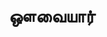 ---
title: ஔவையார்
thumbnail: 'https://alchetron.com/cdn/avvaiyar-c30616f1-99db-40d8-b34c-53a8ad7e053-resize-750.png'
photo_credit: '[Clem Onojeghuo](https://unsplash.com/@clemono2)'
avatar: 'https://github.com/thiruvalluvar.png?size=100'
---